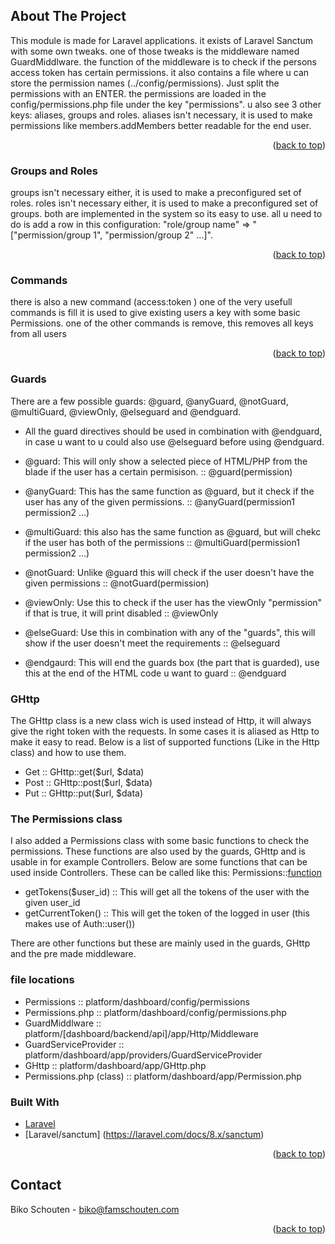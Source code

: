 <div id="top"></div>


<!-- ABOUT THE PROJECT -->
## About The Project

This module is made for Laravel applications. it exists of Laravel Sanctum with some own tweaks. one of those tweaks is the middleware named GuardMiddlware.
the function of the middleware is to check if the persons access token has certain permissions. it also contains a file where u can store the permission names (../config/permissions).
Just split the permissions with an ENTER. the permissions are loaded in the config/permissions.php file under the key "permissions". u also see 3 other keys:  aliases, groups and roles.
aliases isn't necessary, it is used to make permissions like members.addMembers better readable for the end user.

<p align="right">(<a href="#top">back to top</a>)</p>

### Groups and Roles
groups isn't necessary either, it is used to make a preconfigured set of roles.
roles isn't necessary either, it is used to make a preconfigured set of groups.
both are implemented in the system so its easy to use. all u need to do is add a row in this configuration: "role/group name" => "["permission/group 1", "permission/group 2" ...]".

<p align="right">(<a href="#top">back to top</a>)</p>

### Commands
there is also a new command (access:token <command>) one of the very usefull commands is fill it is used to give existing users a key with some basic Permissions.
one of the other commands is remove, this removes all keys from all users

<p align="right">(<a href="#top">back to top</a>)</p>

### Guards
There are a few possible guards: @guard, @anyGuard, @notGuard, @multiGuard, @viewOnly, @elseguard and @endguard.

* All the guard directives should be used in combination with @endguard, in case u want to u could also use @elseguard before using @endguard.

* @guard: This will only show a selected piece of HTML/PHP from the blade if the user has a certain permisison.             :: @guard(permission)
* @anyGuard: This has the same function as @guard, but it check if the user has any of the given permissions.               :: @anyGuard(permission1 permission2 ...)
* @multiGuard: this also has the same function as @guard, but will chekc if the user has both of the permissions            :: @multiGuard(permission1 permission2 ...)
* @notGuard: Unlike @guard this will check if the user doesn't have the given permissions                                   :: @notGuard(permission)
* @viewOnly: Use this to check if the user has the viewOnly "permission" if that is true, it will print disabled            :: @viewOnly
* @elseGuard: Use this in combination with any of the "guards", this will show if the user doesn't meet the requirements    :: @elseguard
* @endgaurd: This will end the guards box (the part that is guarded), use this at the end of the HTML code u want to guard  :: @endguard

### GHttp
The GHttp class is a new class wich is used instead of Http, it will always give the right token with the requests.
In some cases it is aliased as Http to make it easy to read.
Below is a list of supported functions (Like in the Http class) and how to use them.

* Get   :: GHttp::get($url, $data)
* Post  :: GHttp::post($url, $data)
* Put   :: GHttp::put($url, $data)

### The Permissions class
I also added a Permissions class with some basic functions to check the permissions. These functions are also used by the guards,
GHttp and is usable in for example Controllers. Below are some functions that can be used inside Controllers. These can be called like this: Permissions::[function]()

* getTokens($user_id) :: This will get all the tokens of the user with the given user_id
* getCurrentToken()   :: This will get the token of the logged in user (this makes use of Auth::user())

There are other functions but these are mainly used in the guards, GHttp and the pre made middleware.

### file locations

* Permissions             :: platform/dashboard/config/permissions
* Permissions.php         :: platform/dashboard/config/permissions.php
* GuardMiddlware          :: platform/[dashboard/backend/api]/app/Http/Middleware
* GuardServiceProvider    :: platform/dashboard/app/providers/GuardServiceProvider
* GHttp                   :: platform/dashboard/app/GHttp.php
* Permissions.php (class) :: platform/dashboard/app/Permission.php

### Built With
* [Laravel](https://laravel.com)
* [Laravel/sanctum] (https://laravel.com/docs/8.x/sanctum)
<p align="right">(<a href="#top">back to top</a>)</p>


<!-- CONTACT -->
## Contact

Biko Schouten - biko@famschouten.com

<p align="right">(<a href="#top">back to top</a>)</p>
